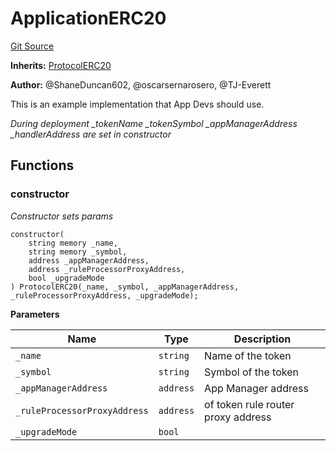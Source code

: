 # ApplicationERC20
[Git Source](https://github.com/thrackle-io/rules-protocol/blob/2955538441cd4ad2d51a27d7c28af7eec4cd8814/src/example/ApplicationERC20.sol)

**Inherits:**
[ProtocolERC20](/src/token/ProtocolERC20.sol/contract.ProtocolERC20.md)

**Author:**
@ShaneDuncan602, @oscarsernarosero, @TJ-Everett

This is an example implementation that App Devs should use.

*During deployment _tokenName _tokenSymbol _appManagerAddress _handlerAddress are set in constructor*


## Functions
### constructor

*Constructor sets params*


```solidity
constructor(
    string memory _name,
    string memory _symbol,
    address _appManagerAddress,
    address _ruleProcessorProxyAddress,
    bool _upgradeMode
) ProtocolERC20(_name, _symbol, _appManagerAddress, _ruleProcessorProxyAddress, _upgradeMode);
```
**Parameters**

|Name|Type|Description|
|----|----|-----------|
|`_name`|`string`|Name of the token|
|`_symbol`|`string`| Symbol of the token|
|`_appManagerAddress`|`address`|App Manager address|
|`_ruleProcessorProxyAddress`|`address`|of token rule router proxy address|
|`_upgradeMode`|`bool`||


